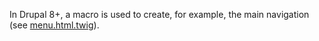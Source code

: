 In Drupal 8+, a macro is used to create, for example, the main navigation (see [menu.html.twig](https://api.drupal.org/api/drupal/core%21modules%21system%21templates%21menu.html.twig/9)).